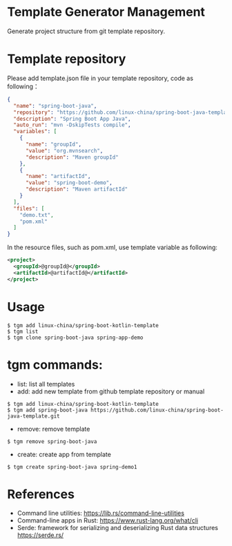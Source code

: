 Template Generator Management
=============================

Generate project structure from git template repository.

# Template repository
Please add template.json file in your template repository, code as following：

```json
{
  "name": "spring-boot-java",
  "repository": "https://github.com/linux-china/spring-boot-java-template",
  "description": "Spring Boot App Java",
  "auto_run": "mvn -DskipTests compile",
  "variables": [
    {
      "name": "groupId",
      "value": "org.mvnsearch",
      "description": "Maven groupId"
    },
    {
      "name": "artifactId",
      "value": "spring-boot-demo",
      "description": "Maven artifactId"
    }
  ],
  "files": [
    "demo.txt",
    "pom.xml"
  ]
}
```

In the resource files, such as pom.xml, use template variable as following:

```xml
<project>
  <groupId>@groupId@</groupId>
  <artifactId>@artifactId@</artifactId>
</project>
```

# Usage

```
$ tgm add linux-china/spring-boot-kotlin-template
$ tgm list
$ tgm clone spring-boot-java spring-app-demo
```


# tgm commands:

* list: list all templates
* add: add new template from github template repository or manual

```
$ tgm add linux-china/spring-boot-kotlin-template
$ tgm add spring-boot-java https://github.com/linux-china/spring-boot-java-template.git
```

* remove: remove template

```
$ tgm remove spring-boot-java
```

* create: create app from template

```
$ tgm create spring-boot-java spring-demo1 
```

# References

* Command line utilities: https://lib.rs/command-line-utilities
* Command-line apps in Rust: https://www.rust-lang.org/what/cli
* Serde: framework for serializing and deserializing Rust data structures https://serde.rs/
